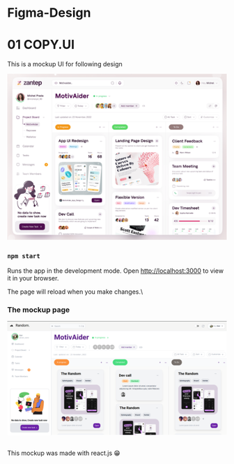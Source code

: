 # Figma-Design

# 01 COPY.UI

This is a mockup UI for following design 

 ![Copyui](./UI/COPYUI.png)

### `npm start`

Runs the app in the development mode.
Open [http://localhost:3000](http://localhost:3000) to view it in your browser.

The page will reload when you make changes.\

### The mockup page 

 ![Copyui](./UI/CopyUI.png)
 
##
This mockup was made with react.js :grin:	
